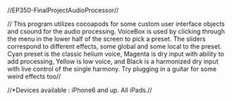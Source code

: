 //EP350-FinalProjectAudioProcessor//

// This program utilizes cocoapods for some custom user interface objects and csound for the audio processing. VoiceBox is used by clicking through the menu in the lower half of the screen to pick a preset. The sliders correspond to different effects, some global and some local to the preset. Cyan preset is the classic helium voice, Magenta is dry input with ability to add processing, Yellow is low voice, and Black is a harmonized dry input with live control of the single harmony. Try plugging in a guitar for some weird effects too//


//*Devices available : iPhone6 and up. All iPads.//
